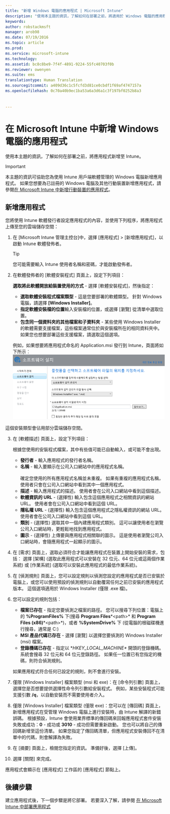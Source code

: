 ```yaml
---
title: "新增 Windows 電腦的應用程式 | Microsoft Intune"
description: "使用本主題的資訊，了解如何在部署之前，將適用於 Windows 電腦的應用程式新增至 Intune。"
keywords: 
author: robstackmsft
manager: arob98
ms.date: 07/19/2016
ms.topic: article
ms.prod: 
ms.service: microsoft-intune
ms.technology: 
ms.assetid: bc8c8be9-7f4f-4891-9224-55fc40703f0b
ms.reviewer: owenyen
ms.suite: ems
translationtype: Human Translation
ms.sourcegitcommit: a409d36c1c5fcfd3d81ce0cbdf1f69af4747157a
ms.openlocfilehash: 0c70a40b9ec1ba53a6a3d6a1c3f197bf0252b8a3


---
```


# 在 Microsoft Intune 中新增 Windows 電腦的應用程式

使用本主題的資訊，了解如何在部署之前，將應用程式新增至 Intune。

> [!IMPORTANT]
> 本主題的資訊可協助您為使用 Intune 用戶端軟體管理的 Windows 電腦新增應用程式。 如果您想要為已註冊的 Windows 電腦及其他行動裝置新增應用程式，請參閱[在 Microsoft Intune 中新增行動裝置的應用程式](add-apps-for-mobile-devices-in-microsoft-intune.md)。


## 新增應用程式
您將使用 Intune 軟體發行者設定應用程式的內容，並使用下列程序，將應用程式上傳至您的雲端儲存空間：

1.  在 [Microsoft Intune 管理主控台][](https://manage.microsoft.com)中，選擇 [應用程式] &gt; [新增應用程式]，以啟動 Intune 軟體發佈者。

    > [!TIP]
    > 您可能需要輸入 Intune 使用者名稱和密碼，才能啟動發佈者。



2.  在軟體發佈者的 [軟體安裝程式] 頁面上，設定下列項目：

    **選取將此軟體開放給裝置使用的方式** - 選擇 [軟體安裝程式]，然後指定：

    - **選取軟體安裝程式檔案類型** - 這是您要部署的軟體類型。 針對 Windows 電腦，請選擇 **[Windows Installer]**。
    - **指定軟體安裝檔的位置**輸入安裝檔的位置，或選擇 [瀏覽] 從清單中選取位置。
    - **包含同一個資料夾的其他檔案和子資料夾** - 某些使用 Windows Installer 的軟體需要支援檔案，這些檔案通常位於與安裝檔所在的相同資料夾中。 如果您也想要部署這些支援檔案，請選取這個選項。

    例如，如果想要將應用程式命名的 Application.msi 發行到 Intune，頁面將如下所示︰![電腦軟體發佈者](./media/publisher-for-pc.png)

   這個安裝類型會佔用部分雲端儲存空間。

3.  在 [軟體描述] 頁面上，設定下列項目：

    根據您使用的安裝程式檔案，其中有些值可能已自動輸入，或可能不會出現。

    - **發行者** - 輸入應用程式的發行者名稱。
    - **名稱** - 輸入要顯示在公司入口網站中的應用程式名稱。<br /><br />確定您使用的所有應用程式名稱並未重複。 如果有重複的應用程式名稱，使用者只會在公司入口網站中看到其中一個應用程式。
    - **描述** - 輸入應用程式的描述。 使用者會在公司入口網站中看到這個描述。
    - **軟體資訊的 URL** - (選擇性) 輸入包含這個應用程式之相關資訊的網站 URL。 使用者會在公司入口網站中看到這個 URL。
    - **隱私權 URL** - (選擇性) 輸入包含這個應用程式之隱私權資訊的網站 URL。 使用者會在公司入口網站中看到這個 URL。
    - **類別** - (選擇性) 選取其中一個內建應用程式類別。 這可以讓使用者在瀏覽公司入口網站時，更輕鬆地找到應用程式。
    - **圖示** - (選擇性) 上傳要與應用程式相關聯的圖示。 這是使用者瀏覽公司入口網站時，會隨應用程式一起顯示的圖示。



4.  在 [需求] 頁面上，選取必須符合才能讓應用程式在裝置上開始安裝的需求，包括： 選擇 [架構] (選取此應用程式可以安裝在 32 位元、64 位元或這兩個作業系統) 或 [作業系統] (選取可以安裝此應用程式的最低作業系統)。

5.  在 [偵測規則] 頁面上，您可以設定規則以偵測您設定的應用程式是否已安裝於電腦上，或您可以使用預設的偵測規則以自動覆寫任何之前已安裝的應用程式版本。 這個選項適用於 Windows Installer (僅限 .exe 檔)。
6.  
    您可以設定的規則包括：
    - **檔案已存在** - 指定您要偵測之檔案的路徑。 您可以搜尋下列位置：電腦上的 **%ProgramFiles%** 下(搜尋 **Program Files**\*&lt;path&gt;* 和 **Program Files (x86)**\*&lt;path&gt;*)，或者 **%SystemDrive%** 下 (從電腦的根磁碟機進行搜尋，通常是 C:)
    - **MSI 產品代碼已存在** - 選擇 [瀏覽] 以選擇您要偵測的 Windows Installer (msi) 檔案。 
    - **登錄機碼已存在** - 指定以 **HKEY_LOCAL_MACHINE\** 開頭的登錄機碼。 系統會搜尋 32 位元和 64 位元登錄路徑。 如果任一位置已有您指定的機碼，則符合偵測規則。

    如果應用程式符合任何已設定的規則，則不會進行安裝。

7.  僅限 [Windows Installer] 檔案類型 (msi 和 exe)：在 [命令列引數] 頁面上，選擇您是否想要提供選擇性命令列引數給安裝程式。 例如，某些安裝程式可能支援引數 **/q**，以自動安裝而不需要使用者介入。

8.  僅限 [Windows Installer] 檔案類型 (僅限 exe)：您可以在 [傳回碼] 頁面上，新增應用程式在受管理 Windows 電腦上進行安裝時，由 Intune 解譯的新錯誤碼。
    根據預設，Intune 會使用業界標準的傳回碼來回報應用程式套件安裝失敗或成功：**0** - 成功或 **3010** - 成功但需要重新啟動。 您也可以將自己的傳回碼新增至這份清單。 如果您指定了傳回碼清單，但應用程式安裝傳回不在清單中的代碼，則會解譯為失敗。

9.  在 [摘要] 頁面上，檢閱您指定的資訊。 準備好後，選擇 [上傳]。

10. 選擇 [關閉] 來完成。

應用程式會顯示在 [應用程式] 工作區的 [應用程式] 節點上。

## 後續步驟

建立應用程式後，下一個步驟是將它部署。 若要深入了解，請參閱 [在 Microsoft Intune 中部署應用程式](deploy-apps.md)


<!--HONumber=Jul16_HO3-->



